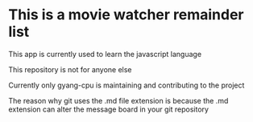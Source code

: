 # This is a movie watcher remainder list

This app is currently used to learn the javascript language

This repository is not for anyone else

Currently only gyang-cpu is maintaining and contributing to the project


The reason why git uses the .md file extension is because the .md extension can alter the message board in your git repository

